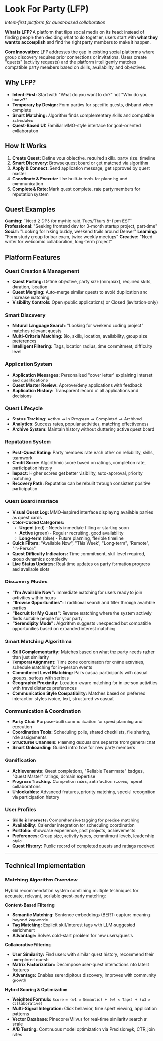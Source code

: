 # Look For Party (LFP)
*Intent-first platform for quest-based collaboration*

**What is LFP?**
A platform that flips social media on its head: instead of finding people then deciding what to do together, users start with **what they want to accomplish** and find the right party members to make it happen.

**Core Innovation:**
LFP addresses the gap in existing social platforms where group discovery requires prior connections or invitations. Users create "quests" (activity requests) and the platform intelligently matches compatible party members based on skills, availability, and objectives.

## Why LFP?
- **Intent-First:** Start with "What do you want to do?" not "Who do you know?"
- **Temporary by Design:** Form parties for specific quests, disband when complete
- **Smart Matching:** Algorithm finds complementary skills and compatible schedules
- **Quest-Based UI:** Familiar MMO-style interface for goal-oriented collaboration

## How It Works
1. **Create Quest:** Define your objective, required skills, party size, timeline
2. **Smart Discovery:** Browse quest board or get matched via algorithm
3. **Apply & Connect:** Send application message, get approved by quest master
4. **Coordinate & Execute:** Use built-in tools for planning and communication
5. **Complete & Rate:** Mark quest complete, rate party members for reputation system

## Quest Examples
**Gaming:** "Need 2 DPS for mythic raid, Tues/Thurs 8-11pm EST"
**Professional:** "Seeking frontend dev for 3-month startup project, part-time"
**Social:** "Looking for hiking buddy, weekend trails around Denver"
**Learning:** "Form study group for bar exam, twice weekly meetups"
**Creative:** "Need writer for webcomic collaboration, long-term project"

## Platform Features

### Quest Creation & Management
- **Quest Posting:** Define objective, party size (min/max), required skills, duration, location
- **Quest Merging:** Auto-merge similar quests to avoid duplication and increase matching
- **Visibility Controls:** Open (public applications) or Closed (invitation-only)

### Smart Discovery
- **Natural Language Search:** "Looking for weekend coding project" matches relevant quests
- **Multi-Criteria Matching:** Bio, skills, location, availability, group size preferences
- **Intelligent Filtering:** Tags, location radius, time commitment, difficulty level

### Application System
- **Application Messages:** Personalized "cover letter" explaining interest and qualifications
- **Quest Master Review:** Approve/deny applications with feedback
- **Application History:** Transparent record of all applications and decisions

### Quest Lifecycle
- **Status Tracking:** Active → In Progress → Completed → Archived
- **Analytics:** Success rates, popular activities, matching effectiveness
- **Archive System:** Maintain history without cluttering active quest board

### Reputation System
- **Post-Quest Rating:** Party members rate each other on reliability, skills, teamwork
- **Credit Score:** Algorithmic score based on ratings, completion rate, participation history
- **Impact:** Higher scores get better visibility, auto-approval, priority matching
- **Recovery Path:** Reputation can be rebuilt through consistent positive participation

### Quest Board Interface
- **Visual Quest Log:** MMO-inspired interface displaying available parties as quest cards
- **Color-Coded Categories:**
  - **Urgent** (red) - Needs immediate filling or starting soon
  - **Active** (green) - Regular recruiting, good availability
  - **Long-term** (blue) - Future planning, flexible timeline
- **Quick Filters:** "Available Now", "This Week", "Long-term", "Remote", "In-Person"
- **Quest Difficulty Indicators:** Time commitment, skill level required, group dynamics complexity
- **Live Status Updates:** Real-time updates on party formation progress and available slots

### Discovery Modes
- **"I'm Available Now":** Immediate matching for users ready to join activities within hours
- **"Browse Opportunities":** Traditional search and filter through available parties
- **"Recruit for My Quest":** Reverse matching where the system actively finds suitable people for your party
- **"Serendipity Mode":** Algorithm suggests unexpected but compatible opportunities based on expanded interest matching

### Smart Matching Algorithms
- **Skill Complementarity:** Matches based on what the party needs rather than just similarity
- **Temporal Alignment:** Time zone coordination for online activities, schedule matching for in-person events
- **Commitment Level Matching:** Pairs casual participants with casual groups, serious with serious
- **Geographic Proximity:** Location-aware matching for in-person activities with travel distance preferences
- **Communication Style Compatibility:** Matches based on preferred interaction styles (voice, text, structured vs casual)

### Communication & Coordination
- **Party Chat:** Purpose-built communication for quest planning and execution
- **Coordination Tools:** Scheduling polls, shared checklists, file sharing, role assignments
- **Structured Channels:** Planning discussions separate from general chat
- **Smart Onboarding:** Guided intro flow for new party members

### Gamification
- **Achievements:** Quest completions, "Reliable Teammate" badges, "Quest Master" ratings, domain expertise
- **Progress Tracking:** Completion rates, satisfaction scores, repeat collaborations
- **Unlockables:** Advanced features, priority matching, special recognition via participation history

### User Profiles
- **Skills & Interests:** Comprehensive tagging for precise matching
- **Availability:** Calendar integration for scheduling coordination
- **Portfolio:** Showcase experience, past projects, achievements
- **Preferences:** Group size, activity types, commitment levels, leadership style
- **Quest History:** Public record of completed quests and ratings received

---

## Technical Implementation
### Matching Algorithm Overview

Hybrid recommendation system combining multiple techniques for accurate, relevant, scalable quest-party matching:

**Content-Based Filtering**
- **Semantic Matching:** Sentence embeddings (BERT) capture meaning beyond keywords
- **Tag Matching:** Explicit skill/interest tags with LLM-suggested enrichment
- **Advantage:** Solves cold-start problem for new users/quests

**Collaborative Filtering**
- **User Similarity:** Find users with similar quest history, recommend their unexplored quests
- **Matrix Factorization:** Decompose user-quest interactions into latent features
- **Advantage:** Enables serendipitous discovery, improves with community growth

**Hybrid Scoring & Optimization**
- **Weighted Formula:** `Score = (w1 × Semantic) + (w2 × Tags) + (w3 × Collaborative)`
- **Multi-Signal Integration:** Click behavior, time spent viewing, application patterns
- **Vector Database:** Pinecone/Milvus for real-time similarity search at scale
- **A/B Testing:** Continuous model optimization via Precision@k, CTR, join rates
